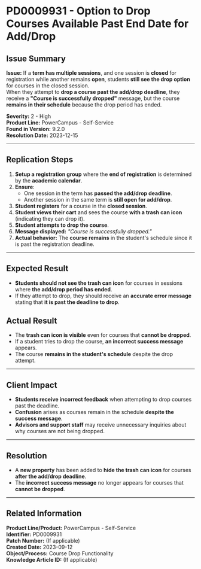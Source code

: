 # PD0009931 - Option to Drop Courses Available Past End Date for Add/Drop

## Issue Summary
**Issue:** If a **term has multiple sessions**, and one session is **closed** for registration while another remains **open**, students **still see the drop option** for courses in the closed session.  
When they attempt to **drop a course past the add/drop deadline**, they receive a **"Course is successfully dropped"** message, but the course **remains in their schedule** because the drop period has ended.

**Severity:** 2 - High  
**Product Line:** PowerCampus - Self-Service  
**Found in Version:** 9.2.0  
**Resolution Date:** 2023-12-15  

---

## Replication Steps
1. **Setup a registration group** where the **end of registration** is determined by the **academic calendar**.
2. **Ensure**:
   - One session in the term has **passed the add/drop deadline**.
   - Another session in the same term is **still open for add/drop**.
3. **Student registers** for a course in the **closed session**.
4. **Student views their cart** and sees the course **with a trash can icon** (indicating they can drop it).
5. **Student attempts to drop the course**.
6. **Message displayed:** *"Course is successfully dropped."*
7. **Actual behavior:** The **course remains** in the student's schedule since it is past the registration deadline.

---

## Expected Result
- **Students should not see the trash can icon** for courses in sessions where **the add/drop period has ended**.
- If they attempt to drop, they should receive an **accurate error message** stating that **it is past the deadline to drop**.

## Actual Result
- The **trash can icon is visible** even for courses that **cannot be dropped**.
- If a student tries to drop the course, **an incorrect success message** appears.
- The course **remains in the student's schedule** despite the drop attempt.

---

## Client Impact
- **Students receive incorrect feedback** when attempting to drop courses past the deadline.
- **Confusion** arises as courses remain in the schedule **despite the success message**.
- **Advisors and support staff** may receive unnecessary inquiries about why courses are not being dropped.

---

## Resolution
- A **new property** has been added to **hide the trash can icon** for courses **after the add/drop deadline**.
- The **incorrect success message** no longer appears for courses that **cannot be dropped**.

---

## Related Information
**Product Line/Product:** PowerCampus - Self-Service  
**Identifier:** PD0009931  
**Patch Number:** (If applicable)  
**Created Date:** 2023-09-12  
**Object/Process:** Course Drop Functionality  
**Knowledge Article ID:** (If applicable)
